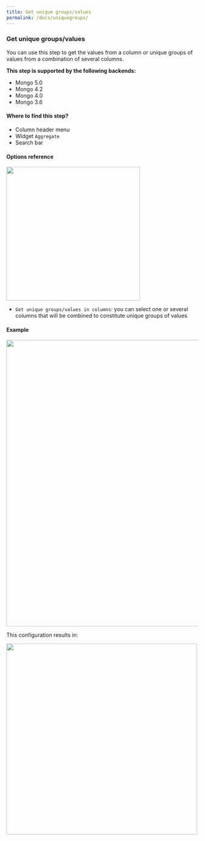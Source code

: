 ```yaml
---
title: Get unique groups/values
permalink: /docs/uniquegroups/
---
```


### Get unique groups/values

You can use this step to get the values from a column or unique groups of values
from a combination of several columns.

**This step is supported by the following backends:**

- Mongo 5.0
- Mongo 4.2
- Mongo 4.0
- Mongo 3.6

#### Where to find this step?

- Column header menu
- Widget `Aggregate`
- Search bar

#### Options reference

<img src="../../img/docs/user-interface/uniquegroups_step_form.jpg" width="350" />

- `Get unique groups/values in columns`: you can select one or several columns
  that will be combined to constitute unique groups of values

#### Example

<img src="../../img/docs/user-interface/uniquegroups_example_conf.jpg" width="750" />

This configuration results in:

<img src="../../img/docs/user-interface/uniquegroups_example_result.jpg" width="500" />
